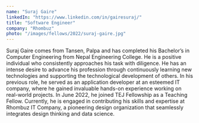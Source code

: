 ```yaml
---
name: "Suraj Gaire"
linkedIn: "https://www.linkedin.com/in/gairesuraj/"
title: "Software Engineer"
company: "Rhombuz"
photo: "/images/fellows/2022/suraj-gaire.jpg"
---
```


Suraj Gaire comes from Tansen, Palpa and has completed his Bachelor’s in Computer Engineering from Nepal Engineering College. He is a positive individual who consistently approaches his task with diligence. He has an intense desire to advance his profession through continuously learning new technologies and supporting the technological development of others. In his previous role, he served as an application developer at an esteemed IT company, where he gained invaluable hands-on experience working on real-world projects. In June 2022, he joined TEJ Fellowship as a Teaching Fellow. Currently, he is engaged in contributing his skills and expertise at Rhombuz IT Company, a pioneering design organization that seamlessly integrates design thinking and data science.
